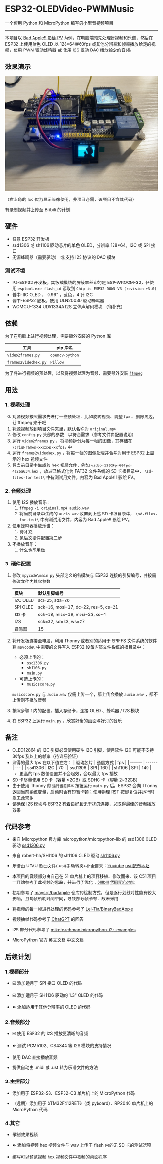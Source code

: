 # ESP32-OLEDVideo-PWMMusic

一个使用 Python 和 MicroPython 编写的小型音视频项目

---

本项目以 [Bad Apple!! 影绘 PV](https://www.bilibili.com/video/BV1x5411o7Kn) 为例，在电脑端预先处理好视频和乐谱，然后在 ESP32 上使用单色 OLED 以 128\*64@60fps 或其他分辨率和帧率播放给定的视频，使用 PWM 驱动蜂鸣器 或 使用 I2S 驱动 DAC 播放给定的音频。

## 效果演示

![效果图片](demo.png)

（右上角的 lcd 仅为显示头像使用，非项目必需，该项目不含其代码）

有录制视频并上传至 Bilibili 的计划

## 硬件

- 任意 ESP32 开发板
- ssd1306 或 sh1106 驱动芯片的单色 OLED，分辨率 128\*64，I2C 或 SPI 接口
- 无源蜂鸣器（需要驱动） 或 支持 I2S 协议的 DAC 模块

### 测试环境

- PZ-ESP32 开发板，其板载模块的屏蔽罩丝印的是 ESP-WROOM-32，但使用 `esptool.exe flash_id` 读取到 `Chip is ESP32-D0WD-V3 (revision v3.0)`
- 普中-IIC OLED ， 0.96" ，蓝色，4 针 I2C
- 普中-ESP32 底板，使用 ULN2003D 驱动蜂鸣器
- WCMCU-1334 UDA1334A I2S 立体声解码模块
  （待补充）

## 依赖

为了在电脑上进行视频处理，需要额外安装的 Python 库

| 工具                 | pip 库名        |
| -------------------- | --------------- |
| `video2frames.py`    | `opencv-python` |
| `frames2videohex.py` | `Pillow`        |

为了将进行视频的预处理，以及将视频处理为音频，需要额外安装 [`ffmpeg`](https://ffmpeg.org/download.html)

## 用法

### 1. 视频处理

0. 对源视频按照需求先进行一些预处理，比如旋转视频、调整 fps 、删除黑边，让 ffmpeg 来干吧
1. 将源视频放到项目文件夹里，默认名称为 `original.mp4`
2. 修改 `config.py` 头部的参数，以符合需求（参考文件内配置说明）
3. 运行 `video2frames.py` ，将视频拆分为每一帧的图像，其存储在 `\OrigFrames-xxxxxp-xxfps\` 中
4. 运行 `frames2videohex.py` ，将每一帧的图像处理并合并为用于 ESP32 上显示的 hex 视频文件
5. 将当前目录中生成的 hex 视频文件，例如 `video-13926p-60fps-4a26a634.hex` ，放进已格式化为 FAT32 文件系统的 SD 卡根目录中， `\sd-files-for-test\` 中有测试用文件，内容为 Bad Apple!! 影绘 PV。

### 2. 音频处理

1. 使用 I2S 播放音乐：
   1. `ffmpeg -i original.mp4 audio.wav`
   2. 将当前目录中生成的 `audio.wav` 放置到上述 SD 卡根目录中， `\sd-files-for-test\` 中有测试用文件，内容为 Bad Apple!! 影绘 PV。
2. 使用蜂鸣器播放乐谱：
   1. 待补充
   2. 见后文硬件配置第二步
3. 不播放音乐：
   1. 什么也不用做

### 3. 硬件配置

1. 修改 `mpycode\main.py` 头部定义的各模块与 ESP32 连接的引脚编号，并按需修改文件内其它参数

   | 模块     | 默认引脚编号                         |
   | -------- | ------------------------------------ |
   | I2C OLED | scl=25, sda=26                       |
   | SPI OLED | sck=16, mosi=17, dc=22, res=5, cs=21 |
   | SD 卡    | sck=18, miso=19, mosi=23, cs=4       |
   | I2S      | sck=32, sd=33, ws=27                 |
   | 蜂鸣器   | 15                                   |

2. 将开发板连接至电脑，利用 Thonny 或者别的适用于 SPIFFS 文件系统的软件将 `mpycode\` 中需要的文件写入 ESP32 设备内部文件系统的根目录中：

   - 必须上传的：
     - `ssd1306.py`
     - `sh1106.py`
     - `main.py`
   - 可选上传的：
     - `musicscore.py`

   `musicscore.py` 与 `audio.wav` 仅需上传一个，都上传会播放 `audio.wav` ，都不上传则不播放音频

3. 按照步骤 1 内的配置，插入存储卡，连接 OLED 、蜂鸣器 / I2S 模块

4. 在 ESP32 上运行 `main.py` ，欣赏好康的画面与好汀的音乐

## 备注

- OLED12864 的 I2C 引脚必须使用硬件 I2C 引脚，使用软件 I2C 可能不支持 30fps 及以上的帧率（待详细验证）
- 测得的最大 fps 在以下值左右：
  | 驱动芯片 | 通信方式 | fps |
  | ------ | ------ | --- |
  | ssd1306 | I2C | 70 |
  | ssd1306 | SPI | 160 |
  | sh1106 | SPI | 140 |
  - 更高的 fps 数值设置并不会起效，会以最大 fps 播放
- SD 卡尽量使用 SD 卡（容量 ≤2GB）或 SDHC 卡（容量 2~32GB）
- 由于使用 Thonny 的 `运行当前脚本` 按钮运行 `main.py` 后，ESP32 会向 Thonny 返回当前系统变量，启动时会有短暂卡顿；使用物理 RST 按键复位并运行时则无此现象
- 请确保 I2S 模块与 ESP32 有着良好且无干扰的连接，以取得最佳的音频播放效果

## 代码参考

- 来自 Micropython 官方库 micropython/micropython-lib 的 ssd1306 OLED 驱动 [ssd1306.py](https://github.com/micropython/micropython-lib/blob/master/micropython/drivers/display/ssd1306/ssd1306.py)

- 来自 robert-hh/SH1106 的 sh1106 OLED 驱动 [sh1106.py](https://github.com/robert-hh/SH1106/blob/master/sh1106.py)

- 乐谱由 UTAU 歌曲文件(.ust)手动转换+补全而来：[Youtube](https://www.youtube.com/watch?v=GPnS1vDhqPc) [ust 配布地址](http://www.mediafire.com/?83drvmwkvifdja1)

- 本项目的音频部分由自己在 51 单片机上的项目移植、修改而来，该 C51 项目一开始参考了此视频的思路，并进行了优化：[Bilibili](https://www.bilibili.com/video/BV1sa411b7U3) [代码配布地址](https://pan.baidu.com/s/18flDyiLVOPmjuAXGkhvKNQ?pwd=imkn)

- 初期参考了 [maysrp/badapple](https://github.com/maysrp/badapple) 仓库的绘制方式，但是逐行划线对性能有较大影响，且每帧所耗时间不同，导致部分帧卡顿，故未采用

- 将视频的每一帧进行处理的代码参考了 [Lei-Tin/BinaryBadApple](https://github.com/Lei-Tin/BinaryBadApple)

- 视频抽帧代码参考了 [ChatGPT](https://chat.openai.com) 的回答

- I2S 部分代码参考了 [miketeachman/micropython-i2s-examples](https://github.com/miketeachman/micropython-i2s-examples)

- MicroPython 官方 [英文文档](https://docs.micropython.org/en/latest/) [中文文档](http://micropython.com.cn/en/latet/)

## 后续计划

### 1.视频部分

- ☑️ 添加适用于 SPI 接口 OLED 的代码

- ☑️ 添加适用于 SH1106 驱动的 1.3" OLED 的代码

- ⏩ 添加适用于其他分辨率的 OLED 的代码

### 2.音频部分

- ☑️ 使用 ESP32 的 I2S 播放更清晰的音频

- ⏩ 测试 PCM5102、CS4344 等 I2S 模块的支持情况

- 使用 DAC 直接播放音频

- 提供自动由 .midi 或 .ust 转为乐谱文件的方法

### 3.主控部分

- 添加用于 ESP32-S3、ESP32-C3 单片机上的 MicroPython 代码

- （远期）添加用于 STM32F412RET6（类 pyboard）、RP2040 单片机上的 MicroPython 代码

### 4.其它

- 录制效果视频

- ⏩ 添加将视频 hex 视频文件与 wav 上传于 flash 内的无 SD 卡的测试选项

- 编写可以预览视频 hex 视频文件中视频的桌面程序
